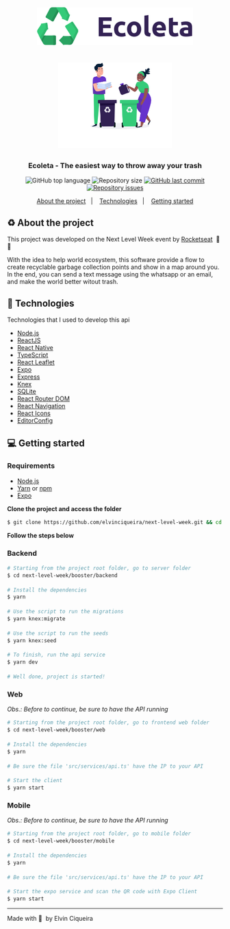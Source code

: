 <h1 align="center">
  <img src=".github/logo.svg" alt="Logo"><br /><br />
  <img src=".github/home-background.svg" alt="Logo Image" height="200">
</h1>

<h3 align="center">
  Ecoleta - The easiest way to throw away your trash
</h3>

<p align="center">
  <img alt="GitHub top language" src="https://img.shields.io/github/languages/top/elvinciqueira/next-level-week?color=%2334CB79">

  
  <img alt="Repository size" src="https://img.shields.io/github/repo-size/elvinciqueira/next-level-week?color=%2334CB79">
  
  <a href="https://github.com/elvinciqueira/next-level-week/commits/master">
    <img alt="GitHub last commit" src="https://img.shields.io/github/last-commit/elvinciqueira/next-level-week?color=%2334CB79">
  </a>
  
  <a href="https://github.com/elvinciqueira/next-level-week/issues">
    <img alt="Repository issues" src="https://img.shields.io/github/issues/elvinciqueira/next-level-week?color=%2334CB79">
  </a>
  
</p>

<p align="center">
  <a href="#recycle-about-the-project">About the project</a>&nbsp;&nbsp;&nbsp;|&nbsp;&nbsp;&nbsp;
  <a href="#-technologies">Technologies</a>&nbsp;&nbsp;&nbsp;|&nbsp;&nbsp;&nbsp;
  <a href="#-getting-started">Getting started</a>
</p>



## :recycle: About the project

This project was developed on the Next Level Week event by [Rocketseat](https://rocketseat.com.br/) &nbsp;🚀💜

With the idea to help world ecosystem, this software provide a flow to create recyclable garbage collection points and show in a map around you. In the end, you can send a text message using the whatsapp or an email, and make the world better witout trash.

## 🚀 Technologies

Technologies that I used to develop this api

- [Node.js](https://nodejs.org/en/)
- [ReactJS](https://reactjs.org/)
- [React Native](https://reactnative.dev/)
- [TypeScript](https://www.typescriptlang.org/)
- [React Leaflet](https://react-leaflet.js.org/)
- [Expo](https://expo.io/)
- [Express](https://expressjs.com/pt-br/)
- [Knex](http://knexjs.org/)
- [SQLite](https://www.sqlite.org/)
- [React Router DOM](https://reacttraining.com/react-router/)
- [React Navigation](https://reactnavigation.org/)
- [React Icons](https://react-icons.netlify.com/#/)
- [EditorConfig](https://editorconfig.org/)

## 💻 Getting started



### Requirements

- [Node.js](https://nodejs.org/en/)
- [Yarn](https://classic.yarnpkg.com/) or [npm](https://www.npmjs.com/)
- [Expo](https://expo.io/)

**Clone the project and access the folder**

```bash
$ git clone https://github.com/elvinciqueira/next-level-week.git && cd next-level-week
```

**Follow the steps below**

### Backend

```bash
# Starting from the project root folder, go to server folder
$ cd next-level-week/booster/backend

# Install the dependencies
$ yarn

# Use the script to run the migrations
$ yarn knex:migrate

# Use the script to run the seeds
$ yarn knex:seed

# To finish, run the api service
$ yarn dev

# Well done, project is started!
```

### Web

_Obs.: Before to continue, be sure to have the API running_

```bash
# Starting from the project root folder, go to frontend web folder
$ cd next-level-week/booster/web

# Install the dependencies
$ yarn

# Be sure the file 'src/services/api.ts' have the IP to your API

# Start the client
$ yarn start
```

### Mobile

_Obs.: Before to continue, be sure to have the API running_

```bash
# Starting from the project root folder, go to mobile folder
$ cd next-level-week/booster/mobile

# Install the dependencies
$ yarn

# Be sure the file 'src/services/api.ts' have the IP to your API

# Start the expo service and scan the QR code with Expo Client
$ yarn start
```

---

Made with 💜&nbsp; by Elvin Ciqueira